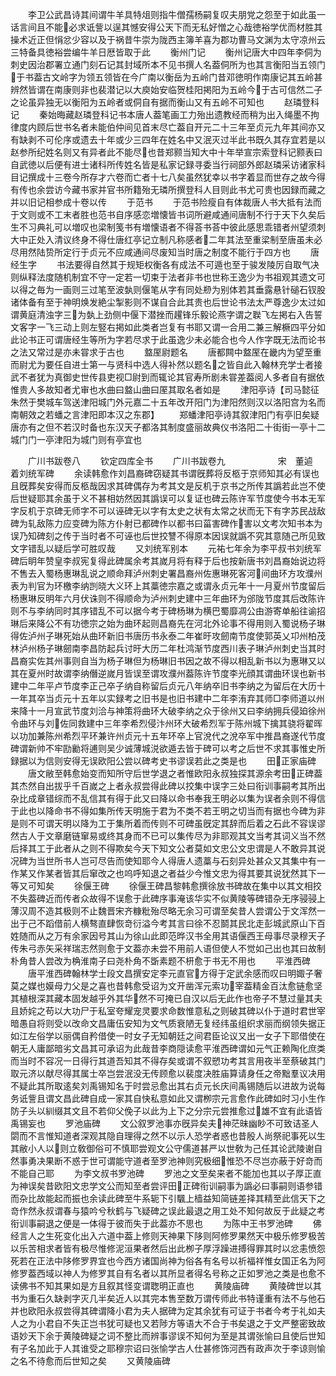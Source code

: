 <!-- { "loadSidebar": true } -->
　　李卫公武昌诗其间谓牛羊具特俎则指牛僧孺杨嗣复叹夫朋党之怨至于如此虽一话言间且不能必求诋訾以逞其憾安得公天下而无私好憎之心哉徳裕学优而材胜其操术近正但悁忿少容以及于祸昔牛崇为陇西主簿羊喜为郡功曹马文渊为太守凉州云三特备具徳裕尝编牛羊日厯皆取于此
　　衡州门记
　　衡州记唐大中四年李侗为刺史因治郡署立通门刻石记其封域所本不见书撰人名葢侗所为也其言衡阳当五领门于书葢古文岭字为领五领皆在今广南以衡岳为五岭门昔邓徳明作南康记其五岭甚辨然皆谓在南康则非也裴潜记以大庾始安临贺桂阳掲阳为五岭今于古可信然二子之论虽异独无以衡阳为五岭者或侗自有据而衡山又有五岭不可知也
　　赵璘登科记
　　秦始晦藏赵璘登科记书本唐人葢笔画工力殆出遗教经而稍为出入绳墨不拘律度内顾后世书名者未能伯仲间见首末尽亡葢自开元二十三年至贞元九年其间亦又有缺剥不可伦序或遗去十年或少三四年在姓名中又泯灭过半此书既久其存宜若是以赵参所纪姓名则又有异者此不能尽也昔郑颢当知大中十年举宣宗索登科记颢表曰自武徳以后便有进士诸科所传姓名皆是私家记録寻委当行祠部外郎赵璘采访诸家科目记撰成十三卷今所存才六卷而亡者十七八矣虽然犹幸以书字着显而世存之故今得有传也余尝访今藏书家并官书所籍殆无璘所撰登科人目则此书尤可贵也因録而藏之并以旧记相参成十卷以传
　　于范书
　　于范书险瘦自有体裁唐人书大抵有法而于文则或不工末者胜也范书自序感恋増懐皆书词所避咸通间唐制不行于天下久矣后生不习典礼可以増叹也梁制笺书有増懐语者不得荅书荅中彼此感思乖错者州望须刺大中正处入清议终身不得仕唐红亭记立制凡称感者二年其法至重梁制至唐虽未必尽用然陆贽所定行于贞元不应咸通间尽废知当时唐之制度不能行于四方也
　　唐经生字
　　书法要得自然其于规矩权衡各有成法不可遁也至于骏发陵厉自取气决则纵释法度随机制宜不守一定若一切束于法者非书也世称王逸少为书祖观其遗文可以得之毎为一画则三过笔至波埶则偃笔从字有同处剙为别体若其垂露悬针磓石钗股诸体备有至于神明焕发絶尘掣影则不谋自合此其贵也后世论书法太严尊逸少太过如谓黄庭清浊字三为埶上劲侧中偃下潜挫而趯锋乐毅论燕字谓之聫飞左掲右入告誓文客字一飞三动上则左竪右掲如此类者岂复有书耶又谓一合用二兼三解橛四平分如此论书正可谓唐经生等所为字若尽求于此虽逸少未必能合也今人作字既无法而论书之法又常过是亦未甞求于古也
　　盩厔尉题名
　　唐都闗中盩厔在畿内为望至重而尉尤为要任自进士第一与贤科中选人得补然以题名之皆自此入翰林充学士者接武不者犹为真御史世传县吏视□尉到而辄论其官寿所剧未甞差葢阅人多者自有据依惟贵人多故知者尤审也水曲曰盩山曲曰厔其取名者如是
　　津阳亭诗【司马懿征朱然于樊城车驾送津阳城门外元嘉二十五年改开阳门为津阳然则汉以洛阳宫为名而南朝效之若蟠之言津阳即本汉之东郡】
　　郑蟠津阳亭诗其叙津阳门有亭旧矣疑唐亦有之但不若汉时备也东汉天子都洛其制度盛丽故典仪书洛阳二十街街一亭十二城门门一亭津阳为城门则有亭宜也

　　广川书跋卷八
　　钦定四库全书
　　广川书跋卷九　　　　　　宋　董逌　着刘统军碑
　　余读韩愈作刘昌裔碑窃疑其书谓旣葬将反柩于京师知其必有误也且旣葬矣安得而反柩哉因求其碑偶存为考其文是反机于京书之所传其譌若此岂不使后世疑耶其余虽于义不甚相妨然因其譌误可以复证也碑云陈许军节度使今书本无军字反机于京碑无师字不可以诬碑无以字有太史之状有太常之状而无下有字苏民战敌碑为轧敌陈力应变碑为陈方仆射已都碑作以都书曰菑害碑作害以文考次知书本为误乃知碑刻之传于当时者不可诬也后世挍讐不得原本因误就譌不究其意随己所见致文字错乱以疑后学可胜叹哉
　　又刘统军别本
　　元祐七年余为李平叔书刘统军碑后眀年赞皇李叔宪复得此碑属余考其嵗月将有释于后也按新唐书刘昌裔始说边将不售去入蜀杨惠琳乱说之顺命拜泸州刺史署昌裔州佐惠琳死客河间曲环方攻濮州表为判官为环檄李纳剀晓大义环上其藁徳宗嘉之或谓永贞元年十一月夏州节度留后杨惠琳反明年六月伏诛则不得顺命为泸州刺史建中三年曲环为邠陇节度其后改陈许则不与李纳同时其序错乱不可以据今考于碑杨琳为横巴蜀靡凋公由游寄单船往谕招琳后来降公不有功徳宗之始为曲环起则昌裔先在河北外论事不得用则入蜀说杨子琳得佐泸州子琳死始从曲环新旧书唐历书永泰二年崔旴攻劒南节度使郭英乂卭州柏茂林泸州杨子琳劒南李昌防起兵讨旴大历二年杜鸿渐节度西川表子琳泸州刺史当其时昌裔实佐其州事则自当为杨子琳但为杨琳旧书因之故不得以相乱新书以为惠琳又以其在夏州时故谓李纳僭逆嵗月皆误至谓攻濮州葢陈许节度李光顔其谓曲环误也新书建中二年平卢节度李正己卒子纳自称留后贞元八年纳卒旧书李纳之为留后在大历十一年其卒当贞元十五年以实録考之旧书是也旧书建中二年李洧弃其师□李师道以州来降十一月宣武节度刘洽与神策将曲环大破李纳之众于徐州又曰李纳拥兵侵廹徐州令曲环与刘佐同救建中三年李希烈侵汴州环大破希烈军于陈州城下擒其骁将翟晖以功加兼陈州希烈平环兼许州贞元十五年环卒上官涗代之涗卒军中推昌裔遂代节度碑谓新帅不牢劻勷将逋则吴少诚薄城涚欲遁去皆于碑可以考之后世不求其事惟史所録据以为信则安得无误欧阳公尝以碑考史书谬误若此之类是也
　　田正家庙碑
　　唐文敝至韩愈始变而知所守后世学退之者惟欧阳永叔独探其源余考田正碑葢其杰然自出拔乎千百嵗之上者永叔尝得此碑以挍集中误字三处曰衔训事嗣考其所出杂比成章错综而不乱信其有得于此又曰降以命书奉我王明必以集为误者余则不得信于此也以降命书不得如集所传天明施于君为不类不若王明之切当而有据也今碑为非是则不可谓天明以降为工于集所着而传则不可碑虽旣定其辞而后着之石此不容误谬然古人于文章磨链窜易或终其身而不已可以集传尽为非耶观其文当考其词义当不然后择其工于此者从之则不得欺矣今天下知文公者莫如文忠公文忠谓是人不敢异其说况碑为当世所书人岂可尽告而使知耶今人得唐人遗藁与石刻异处甚众又其集中有一作某又作某者皆其后窜改之也呜呼知退之者益少今惟文忠为得其要其说犹然其下一等又可知矣
　　徐偃王碑
　　徐偃王碑昌黎韩愈撰徐放书碑故在集中以其文相挍不失葢碑近而传者众故得不误愈于此碑序事淹该华实不似黄陵等碑错杂无序骎骎上薄汉周不造其极则不止魏晋宋齐糠粃殆尽略无余习可谓至矣昔人尝谓公于文浑然一出于己不蹈借前人横骜直肆恢竒衍溢今考其言曰徐不忍鬬其民北走彭城武原山下百姓随而从之万有余家因号其山为徐山此即范晔汉书全用其语偃西王母事尽录穆天子传朱弓赤矢采祥瑞志然则愈于文葢亦未尝不用前人语但使人不觉如己出也其曰故制朴角昔人尝改为桷淮南子曰尧朴角不斲素题不枅愈于书无不用也
　　平淮西碑
　　唐平淮西碑翰林学士段文昌撰安定李元直官方得于定武余感而叹曰明娵子奢莫之媒也嫫母力父是之喜也昔韩愈受诏为文开凿浑元索功宰葢精金百汰愈链愈坚其植根深其藏本固发越乎外其华然不可掩已自汉以后无此作也帝子不慧过量其夫且娇姹之苟以大功尸于私室夸耀宠灵要求命数惟意私之则破其碑以仆于道时君世宰暗愚自将则受以改命文昌庸伍安知为文气质衰陋无复经纬虽组织求丽而纲领失据正如江左俗学以丽偶自矜借使一时女子无知朝廷之间君臣论议又出一女子下耶借使在朝无人庸鄙暗劣文昌其可承诏为此哉昔李商隠读愈平淮西碑谓如元气正赖陶化庶类而当时不容况一日得行其道吾知其不得存矣或谓不叙愬功考其言用夜半至蔡破其门取元济以献尽得其属士卒岂尝泯没无传顾愈以裴度决胜庙算请身任之帝黜羣议决用不疑此其所取逺矣刘禹锡知名于时尝忌愈出其右贞元长庆间禹锡随后以进故为说每务诋訾且谓文昌此碑自成一家其自快私意如此又谓栁宗元言愈作此碑如时习小生作防子头以紃缀其文且不若仰父俛子以此为上下之分宗元尝推愈过雄不宜有此语皆禹锡妄也
　　罗池庙碑
　　文公叙罗池事亦旣异矣夫神茫昧幽眇不可致诘圣人閟而不言惟知道者深观其隐自理得之然不以示人恐学者惑也昔殷人尚祭祀事死以生其敝小人以则立敎御俗可不慎耶尝观文公守儒道甚严以世敎为己任其论武陵谢自然事勇决果断不惑于世可谓能守道者至罗池神则究极细惟恐不尽岂亦蔽于好竒而不能自己耶
　　为李文叔书罗池碑
　　罗池之文至矣来者不能加也其以子厚正直为神误矣昔欧阳文忠学文公而知至者尝评田正碑衔训嗣事为譌必曰事嗣则语参错而杂比故能起而振也余读此碑至牛系轭下引颿上樯益知简链差择其精至此信天下之竒作然永叔谓春与猿吟兮秋鹤与飞疑碑之误此最退之用工处不知何故反于此疑之考衔训事嗣退之便是一体得于彼而失于此葢亦不思也
　　为陈中王书罗池碑
　　佛经言人之生死变化出入六道中葢上修则天神果下陊则阿修罗果然天中极乐修罗极苦以乐苦相求者皆有极尽惟修泥洹果者然后出此栁子厚浮躁进搏得罪其时以忿恚愤怨死若在正法中陊修罗界宜也今西方诸国尚神为俗各有名号以祈福祥惟女国正名为阿修罗葢西域以神人为修罗其自有名者以其所显者得名号称之正如罗池之类是也愈不读佛书不知其果如是方且叙其怪变谓聦明正直也
　　黄陵庙碑
　　黄陵碑世以其书为重石久缺剥字灭几半矣近人以其完本售至数万谓传师此书特谨重有法不与他石并也欧阳永叔尝得其碑谓降小君为夫人据碑为定其余犹有可证于书者今考于礼如夫人之为小君自不失正岂书犹可疑也又若陟方等语大不合于书矣退之于文严整密致故语妙天下余于黄陵碑疑之词不整比而辨事谬误不知何为至是其谓张愉曰且使后世知有子名加此于人其谁受之耶穆宗诏曰张愉学古人仕甚修饰河西有政声次于李谅则愉之名不待愈而后世知之矣
　　又黄陵庙碑
